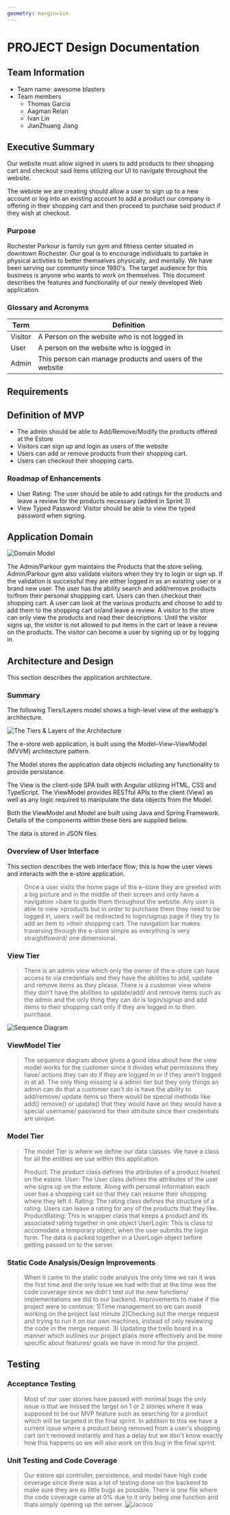 ```yaml
---
geometry: margin=1in
---
```

# PROJECT Design Documentation

## Team Information
* Team name: awesome blasters
* Team members
  * Thomas Garcia
  * Aagman Relan
  * Ivan Lin
  * JianZhuang Jiang

## Executive Summary

Our website must allow signed in users to add products to their shopping
cart and checkout said items utilizing our UI to navigate throughout the website.

The webiste we are creating should allow a user to sign up to a new account or log into an existing account to add a product our company is offering in their shopping cart and then proceed to purchase said product if they wish at checkout.

### Purpose
Rochester Parkour is family run gym and fitness center situated in downtown Rochester. Our goal is to encourage individuals to partake in physical activties to better themselves physically, and mentally. We have been serving our community since 1980's. The target audience for this business is anyone who wants to work on themselves.
This document describes the features and functionality of our newly developed Web application. 

### Glossary and Acronyms

| **Term** | **Definition**                                           |
|----------|----------------------------------------------------------|
| Visitor  | A Person on the website who is not logged in             |
| User     | A person on the website who is logged in                 | 
| Admin    | This person can manage products and users of the website |

## Requirements

## Definition of MVP
* The admin should be able to Add/Remove/Modify the products offered at the Estore
* Visitors can sign up and login as users of the website
* Users can add or remove products from their shopping cart.
* Users can checkout their shopping carts.


### Roadmap of Enhancements
* User Rating: The user should be able to add ratings for the products and leave a review for the products necessary (added in Sprint 3)
* View Typed Password: Visitor should be able to view the typed password when signing.

## Application Domain


![Domain Model](Domain.png)


The Admin/Parkour gym maintains the Products that the store seliing. Admin/Parkour gym also validate visitors when they try to login or sign up. If the validation is successful they are either logged in as an existing user or a brand new user. The user has the ability search and add/remove products to/from their personal shoppping cart. Users can then checkout their shopping cart. A user can look at the various products and choose to add to add them to the shopping cart or/and leave a review. A visitor to the store can only view the products and read their descriptions. Until the visitor signs up, the visitor is not allowed to put items in the cart or leave a review on the products. The visitor can become a user by signing up or by logging in.

## Architecture and Design

This section describes the application architecture.

### Summary

The following Tiers/Layers model shows a high-level view of the webapp's architecture.

![The Tiers & Layers of the Architecture](architecture-tiers-and-layers.png)

The e-store web application, is built using the Model–View–ViewModel (MVVM) architecture pattern. 

The Model stores the application data objects including any functionality to provide persistance. 

The View is the client-side SPA built with Angular utilizing HTML, CSS and TypeScript. The ViewModel provides RESTful APIs to the client (View) as well as any logic required to manipulate the data objects from the Model.

Both the ViewModel and Model are built using Java and Spring Framework. Details of the components within these tiers are supplied below.

The data is stored in JSON files

### Overview of User Interface

This section describes the web interface flow; this is how the user views and interacts
with the e-store application.

> Once a user visits the home page of the e-store they are greeted with a
> big picture and in the middle of their screen and only have a 
> navigation >bare to guide them throughout the website. Any user is able 
> to view >products but in order to purchase them they need to be logged 
> in, users >will be redirected to login/signup page if they try to add 
> an item to >their shopping cart. The navigation bar makes traversing 
> through the e-store simple as everything is very straightfoward/ one 
> dimensional.  

### View Tier
> There is an admin view which only the owner of the e-store can have access to via credentials and they have the abilities to add, update and remove items as they please.
> There is a customer view where they don't have the abilities to update/add/ and remove items such as the admin and the only thing they can do is 
> login/signup and add items to their shopping cart only if they are logged in to then purchase.

![Sequence Diagram](Sequence-Diagram.jpeg)


### ViewModel Tier
> The sequence diagram above gives a good idea about how the view model 
> works for the customer since it divides what permissions they have/ 
> actions they can do if they are logged in or if they aren't logged in
> at all. The only thing missing is a admin tier but they only things an 
> admin can do that a customer can't do is have the ability to add/remove/
> update items so there would be special methods like add() remove() or 
> update() that they would have an they would have a special username/
> password for their attribute since their credentials are unique.

### Model Tier
> The model Tier is where we define our data classes. We have a class 
> for all the entities we use within this application.
>
> Product: The product class defines the attributes of a product hosted on the estore.
> User: The User class defines the attributes of the user who signs up on the estore. Along with personal information
>       each user has a shopping cart so that they can resume their shopping where they left it.
> Rating: The rating class defines the structure of a rating. Users can leave a rating for any of the products that
>         they like.
> ProductRating: This is wrapper class that keeps a product and its associated rating together in one object
> UserLogin: This is class to accomodate a temporary object, when the user submits the login form. The data is packed 
>            together in a UserLogin object before getting passed on to the server.



### Static Code Analysis/Design Improvements
> When it came to the static code analysis the only time we ran it was
> the first time and the only issue we had with that at the time was the 
> code coverage since we didn't test out the new functions/ 
> implementations we did to our backend.
> Improvements to make if the project were to continue:
> 1)Time management so we can avoid working on the project last minute
> 2)Checking out the merge request and trying to run it on our own 
> machines, instead of only reviewing the code in the merge request.
> 3) Updating the trello board in a manner which outlines our project 
> plans more effectively and be more specific about features/ goals we 
> have in mind for the project.

## Testing

### Acceptance Testing
> Most of our user stories have passed with minimal bugs the only issue 
> is that we missed the target on 1 or 2 stories where it was supposed to 
> be our MVP feature such as searching for a product which will be 
> targeted in the final sprint. In addition to this we have a current 
> issue where a product being removed from a user's shopping cart isn't 
> removed instantly and has a delay but we don't know exactly how this
> happens so we will also work on this bug in the final sprint.

### Unit Testing and Code Coverage
> Our estore api controller, persistence, and model have high code  
> coverage since there was a lot of testing done on the backend to make 
> sure they are as little bugs as possible. There is one file where the 
> code coverage came at 0% due to it only being one function and thats 
> simply opening up the server.
![Jacoco](testing_jacoco.png)